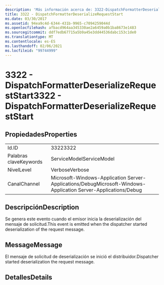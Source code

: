 ```yaml
---
description: 'Más información acerca de: 3322-DispatchFormatterDeserializeRequestStart'
title: 3322 - DispatchFormatterDeserializeRequestStart
ms.date: 03/30/2017
ms.assetid: 94ea9c4d-6344-431b-9965-c7094259044d
ms.openlocfilehash: afbacd964aa345330ae2a6459a0b1ba8673e1483
ms.sourcegitcommit: ddf7edb67715a5b9a45e3dd44536dabc153c1de0
ms.translationtype: MT
ms.contentlocale: es-ES
ms.lasthandoff: 02/06/2021
ms.locfileid: "99744999"
---
```

# <a name="3322---dispatchformatterdeserializerequeststart"></a><span data-ttu-id="f4bb7-103">3322 - DispatchFormatterDeserializeRequestStart</span><span class="sxs-lookup"><span data-stu-id="f4bb7-103">3322 - DispatchFormatterDeserializeRequestStart</span></span>

## <a name="properties"></a><span data-ttu-id="f4bb7-104">Propiedades</span><span class="sxs-lookup"><span data-stu-id="f4bb7-104">Properties</span></span>  
  
|||  
|-|-|  
|<span data-ttu-id="f4bb7-105">Id.</span><span class="sxs-lookup"><span data-stu-id="f4bb7-105">ID</span></span>|<span data-ttu-id="f4bb7-106">3322</span><span class="sxs-lookup"><span data-stu-id="f4bb7-106">3322</span></span>|  
|<span data-ttu-id="f4bb7-107">Palabras clave</span><span class="sxs-lookup"><span data-stu-id="f4bb7-107">Keywords</span></span>|<span data-ttu-id="f4bb7-108">ServiceModel</span><span class="sxs-lookup"><span data-stu-id="f4bb7-108">ServiceModel</span></span>|  
|<span data-ttu-id="f4bb7-109">Nivel</span><span class="sxs-lookup"><span data-stu-id="f4bb7-109">Level</span></span>|<span data-ttu-id="f4bb7-110">Verbose</span><span class="sxs-lookup"><span data-stu-id="f4bb7-110">Verbose</span></span>|  
|<span data-ttu-id="f4bb7-111">Canal</span><span class="sxs-lookup"><span data-stu-id="f4bb7-111">Channel</span></span>|<span data-ttu-id="f4bb7-112">Microsoft-Windows-Application Server-Applications/Debug</span><span class="sxs-lookup"><span data-stu-id="f4bb7-112">Microsoft-Windows-Application Server-Applications/Debug</span></span>|  
  
## <a name="description"></a><span data-ttu-id="f4bb7-113">Descripción</span><span class="sxs-lookup"><span data-stu-id="f4bb7-113">Description</span></span>  

 <span data-ttu-id="f4bb7-114">Se genera este evento cuando el emisor inicia la deserialización del mensaje de solicitud.</span><span class="sxs-lookup"><span data-stu-id="f4bb7-114">This event is emitted when the dispatcher started deserialization of the request message.</span></span>  
  
## <a name="message"></a><span data-ttu-id="f4bb7-115">Message</span><span class="sxs-lookup"><span data-stu-id="f4bb7-115">Message</span></span>  

 <span data-ttu-id="f4bb7-116">El mensaje de solicitud de deserialización se inició el distribuidor.</span><span class="sxs-lookup"><span data-stu-id="f4bb7-116">Dispatcher started deserialization the request message.</span></span>  
  
## <a name="details"></a><span data-ttu-id="f4bb7-117">Detalles</span><span class="sxs-lookup"><span data-stu-id="f4bb7-117">Details</span></span>
